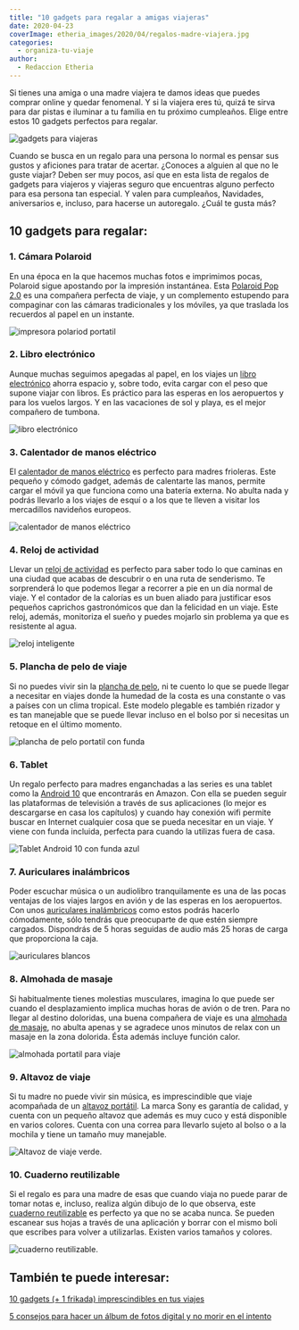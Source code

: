 ```yaml
---
title: "10 gadgets para regalar a amigas viajeras"
date: 2020-04-23
coverImage: etheria_images/2020/04/regalos-madre-viajera.jpg
categories: 
  - organiza-tu-viaje
author: 
  - Redaccion Etheria
---
```


Si tienes una amiga o una madre viajera te damos ideas que puedes comprar online y 
quedar fenomenal. Y si la viajera eres tú, quizá te sirva para dar pistas e iluminar a 
tu familia en tu próximo cumpleaños. Elige entre estos 10 gadgets perfectos para 
regalar. 

![gadgets para viajeras](etheria_images/2020/04/regalos-madre-viajera.jpg "Regalos para viajeras.")

Cuando se busca en un regalo para una persona lo normal es pensar sus gustos y aficiones 
para tratar de acertar. ¿Conoces a alguien al que no le guste viajar? Deben ser muy 
pocos, así que en esta lista de regalos de gadgets para viajeros y viajeras seguro que 
encuentras alguno perfecto para esa persona tan especial. Y valen para cumpleaños, 
Navidades, aniversarios e, incluso, para hacerse un autoregalo. ¿Cuál te gusta más? 

## 10 gadgets para regalar:

### 1\. Cámara Polaroid

En una época en la que hacemos muchas fotos e imprimimos pocas, Polaroid sigue apostando 
por la impresión instantánea. Esta [Polaroid Pop 2.0](https://amzn.to/3P22eNv) es una 
compañera perfecta de viaje, y un complemento estupendo para compaginar con las cámaras 
tradicionales y los móviles, ya que traslada los recuerdos al papel en un instante. 

![impresora polariod portatil](etheria_images/2020/04/regalos-madre-polaroid-900x904.jpg "Polaroid Pop 2.0.")

### 2\. Libro electrónico

Aunque muchas seguimos apegadas al papel, en los viajes un [libro 
electrónico](https://amzn.to/2wVpkBI) ahorra espacio y, sobre todo, evita cargar con el 
peso que supone viajar con libros. Es práctico para las esperas en los aeropuertos y 
para los vuelos largos. Y en las vacaciones de sol y playa, es el mejor compañero de 
tumbona. 

![libro electrónico](etheria_images/2020/04/libro-electronico.jpg "Libro electrónico Woxter.")

### 3\. Calentador de manos eléctrico

El [calentador de manos eléctrico](https://amzn.to/3cJBZXX) es perfecto para madres 
frioleras. Este pequeño y cómodo gadget, además de calentarte las manos, permite cargar 
el móvil ya que funciona como una batería externa. No abulta nada y podrás llevarlo a 
los viajes de esquí o a los que te lleven a visitar los mercadillos navideños europeos. 

![calentador de manos eléctrico](etheria_images/2020/04/regalos-madre-calentador-manos-848x1024.jpg "Calentador de manos Awroutdoor.")

### 4\. Reloj de actividad

Llevar un [reloj de actividad](https://amzn.to/3eF6Fv3) es perfecto para saber todo lo 
que caminas en una ciudad que acabas de descubrir o en una ruta de senderismo. Te 
sorprenderá lo que podemos llegar a recorrer a pie en un día normal de viaje. Y el 
contador de la calorías es un buen aliado para justificar esos pequeños caprichos 
gastronómicos que dan la felicidad en un viaje. Este reloj, además, monitoriza el sueño 
y puedes mojarlo sin problema ya que es resistente al agua. 

![reloj inteligente](etheria_images/2020/04/regalos-madre-reloj-actividad-893x1024.jpg "Reloj actividad Yonmig.")

### 5\. Plancha de pelo de viaje

Si no puedes vivir sin la [plancha de pelo](https://amzn.to/3BUfhdE), ni te cuento lo 
que se puede llegar a necesitar en viajes donde la humedad de la costa es una constante 
o vas a países con un clima tropical. Este modelo plegable es también rizador y es tan 
manejable que se puede llevar incluso en el bolso por si necesitas un retoque en el 
último momento. 

![plancha de pelo portatil con funda](etheria_images/2020/04/plancha-pelo-viaje.jpg "Plancha de pelo de viaje disponible en Amazon.")

### 6\. Tablet

Un regalo perfecto para madres enganchadas a las series es una tablet como la [Android 
10](https://amzn.to/3LMLlou) que encontrarás en Amazon. Con ella se pueden seguir las 
plataformas de televisión a través de sus aplicaciones (lo mejor es descargarse en casa 
los capítulos) y cuando hay conexión wifi permite buscar en Internet cualquier cosa que 
se pueda necesitar en un viaje. Y viene con funda incluida, perfecta para cuando la 
utilizas fuera de casa. 

![Tablet Android 10 con funda azul](etheria_images/2020/04/tablet-android.jpg "Tablet Android 10 con funda")

### 7\. Auriculares inalámbricos

Poder escuchar música o un audiolibro tranquilamente es una de las pocas ventajas de los 
viajes largos en avión y de las esperas en los aeropuertos. Con unos [auriculares 
inalámbricos](https://amzn.to/3Sl5gxc) como estos podrás hacerlo cómodamente, sólo 
tendrás que preocuparte de que estén siempre cargados. Dispondrás de 5 horas seguidas de 
audio más 25 horas de carga que proporciona la caja. 

![auriculares blancos](etheria_images/2020/04/auriculares-inalambricos-633x1024.jpg "Auriculares inalámbricos disponibles en Amazon.")

### 8\. Almohada de masaje

Si habitualmente tienes molestias musculares, imagina lo que puede ser cuando el 
desplazamiento implica muchas horas de avión o de tren. Para no llegar al destino 
doloridas, una buena compañera de viaje es una [almohada de 
masaje](https://amzn.to/2Y2oazL), no abulta apenas y se agradece unos minutos de relax 
con un masaje en la zona dolorida. Ésta además incluye función calor. 

![almohada portatil para viaje](etheria_images/2020/04/regalos-madre-almohada-masaje-900x650.jpg "Almohada de masaje.")

### 9\. Altavoz de viaje

Si tu madre no puede vivir sin música, es imprescindible que viaje acompañada de un [altavoz 
portátil](https://amzn.to/3UW5yMO). La marca Sony es garantía de calidad, y cuenta con 
un pequeño altavoz que además es muy cuco y está disponible en varios colores. Cuenta 
con una correa para llevarlo sujeto al bolso o a la mochila y tiene un tamaño muy 
manejable. 

![Altavoz de viaje verde.](etheria_images/2020/04/altavoz-portatil.jpg "Altavoz de viaje de Sony.")

### 10\. Cuaderno reutilizable

Si el regalo es para una madre de esas que cuando viaja no puede parar de tomar notas e, 
incluso, realiza algún dibujo de lo que observa, este [cuaderno 
reutilizable](https://amzn.to/3dW0ZkG) es perfecto ya que no se acaba nunca. Se pueden 
escanear sus hojas a través de una aplicación y borrar con el mismo boli que escribes 
para volver a utilizarlas. Existen varios tamaños y colores. 

![cuaderno reutilizable.](etheria_images/2020/04/bloc-notas-digital.jpg "Bloc de notas digital.")

## También te puede interesar:

[10 gadgets (+ 1 frikada) imprescindibles en tus 
viajes](https://etheriamagazine.com/2019/10/26/10-gadgets-frikis-imprescindibles-en-tus-viajes/) 

[5 consejos para hacer un álbum de fotos digital y no morir en el 
intento](https://etheriamagazine.com/2020/04/02/5-consejos-para-hacer-un-album-de-fotos-digital-fotografia-de-viajes/)
